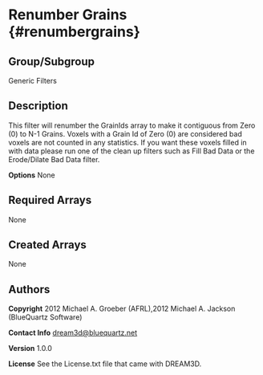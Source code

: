 Renumber Grains {#renumbergrains}
========

## Group/Subgroup ##
Generic Filters

## Description ##
This filter will renumber the GrainIds array to make it contiguous from Zero (0) to N-1 Grains. Voxels with a Grain Id of Zero (0) are considered
 bad voxels are not counted in any statistics. If you want these voxels filled in with data please run one of the clean up filters such as Fill
 Bad Data or the Erode/Dilate Bad Data filter.

**Options** None

## Required Arrays ##
None



## Created Arrays ##
None



## Authors ##

**Copyright** 2012 Michael A. Groeber (AFRL),2012 Michael A. Jackson (BlueQuartz Software)

**Contact Info** dream3d@bluequartz.net

**Version** 1.0.0

**License**  See the License.txt file that came with DREAM3D.




